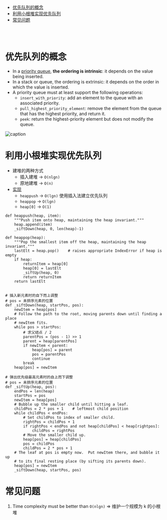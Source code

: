 - [优先队列的概念](#优先队列的概念)
- [利用小根堆实现优先队列](#利用小根堆实现优先队列)
- [常见问题](#常见问题)

</br></br>

# 优先队列的概念
- In a [priority queue](https://en.wikipedia.org/wiki/Priority_queue#Operations), **the ordering is intrinsic**: it depends on the value being inserted.
- In a stack or queue, the ordering is extrinsic: it depends on the order in which the value is inserted.
- A priority queue must at least support the following operations:
  - `insert_with_priority`: add an element to the queue with an associated priority.
  - `pull_highest_priority_element`: remove the element from the queue that has the highest priority, and return it.
  - `peek`: return the highest-priority element but does not modify the queue.

![caption](https://cdn.programiz.com/sites/tutorial2program/files/Introduction.png)

# 利用小根堆实现优先队列
- 建堆的两种方式
  - 插入建堆 -> `O(nlgn)`
  - 原地建堆 -> `O(n)`
- [实现](https://github.com/python/cpython/blob/3.9/Lib/heapq.py)
  - `heappush` -> `O(lgn)` 使用插入法建立优先队列
  - `heappop` -> `O(lgn)`  
  - `heap[0]` -> `O(1)`
```
def heappush(heap, item):
    """Push item onto heap, maintaining the heap invariant."""
    heap.append(item)
    _siftDown(heap, 0, len(heap)-1)

def heappop(heap):
    """Pop the smallest item off the heap, maintaining the heap invariant."""
    lastElt = heap.pop()    # raises appropriate IndexError if heap is empty
    if heap:
        returnItem = heap[0]
        heap[0] = lastElt
        _siftUp(heap, 0)
        return returnItem
    return lastElt


# 插入新元素时的自下而上调整
# pos = 未排序元素的位置
def _siftDown(heap, startPos, pos):
    newItem = heap[pos]
    # Follow the path to the root, moving parents down until finding a place
    # newItem fits.
    while pos > startPos:
        # 求父结点 / 2
        parentPos = (pos - 1) >> 1
        parent = heap[parentPos]
        if newItem < parent:
            heap[pos] = parent
            pos = parentPos
            continue
        break
    heap[pos] = newItem

# 弹出优先级最高元素时的自上而下调整
# pos = 未排序元素的位置
def _siftUp(heap, pos):
    endPos = len(heap)
    startPos = pos
    newItem = heap[pos]
    # Bubble up the smaller child until hitting a leaf.
    childPos = 2 * pos + 1    # leftmost child position
    while childPos < endPos:
        # Set childPos to index of smaller child.
        rightPos = childPos + 1
        if rightPos < endPos and not heap[childPos] < heap[rightpos]:
            childPos = rightPos
        # Move the smaller child up.
        heap[pos] = heap[childPos]
        pos = childPos
        childPos = 2 * pos + 1
    # The leaf at pos is empty now.  Put newItem there, and bubble it up
    # to its final resting place (by sifting its parents down).
    heap[pos] = newItem
    _siftDown(heap, startPos, pos)
```

# 常见问题
1. Time complexity must be better than `O(nlgn)` => 维护一个规模为 k 的小根堆